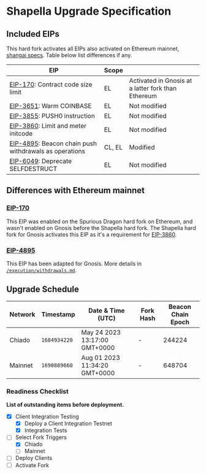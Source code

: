 # Shapella Upgrade Specification

## Included EIPs

This hard fork activates all EIPs also activated on Ethereum mainnet, [shangai specs](https://github.com/ethereum/execution-specs/blob/master/network-upgrades/mainnet-upgrades/shanghai.md). 
Table below list differences if any.

| EIP | Scope |  |
| - | - | - |
| [EIP-170](https://eips.ethereum.org/EIPS/eip-170): Contract code size limit | EL | Activated in Gnosis at a latter fork than Ethereum
| [EIP-3651](https://eips.ethereum.org/EIPS/eip-3651): Warm COINBASE | EL | Not modified
| [EIP-3855](https://eips.ethereum.org/EIPS/eip-3855): PUSH0 instruction | EL | Not modified 
| [EIP-3860](https://eips.ethereum.org/EIPS/eip-3860): Limit and meter initcode | EL | Not modified
| [EIP-4895](https://eips.ethereum.org/EIPS/eip-4895): Beacon chain push withdrawals as operations | CL, EL | Modified
| [EIP-6049](https://eips.ethereum.org/EIPS/eip-6049): Deprecate SELFDESTRUCT | EL | Not modified 

## Differences with Ethereum mainnet

### [EIP-170](https://eips.ethereum.org/EIPS/eip-170)

This EIP was enabled on the Spurious Dragon hard fork on Ethereum, and wasn't enabled on Gnosis before the Shapella hard fork. The Shapella hard fork for Gnosis activates this EIP as it's a requirement for [EIP-3860](https://eips.ethereum.org/EIPS/eip-3860).

### [EIP-4895](https://eips.ethereum.org/EIPS/eip-4895)

This EIP has been adapted for Gnosis. More details in [`/execution/withdrawals.md`](../execution/withdrawals.md).

## Upgrade Schedule

| Network | Timestamp    | Date & Time (UTC)             | Fork Hash | Beacon Chain Epoch |
| ------- | ------------ | ----------------------------- | --------- | ------------------ |
| Chiado  | `1684934220` | May 24 2023 13:17:00 GMT+0000 | -         | 244224             |
| Mainnet | `1690889660` | Aug 01 2023 11:34:20 GMT+0000 | -         | 648704             |

### Readiness Checklist

**List of outstanding items before deployment.**

- [x] Client Integration Testing
  - [x] Deploy a Client Integration Testnet
  - [x] Integration Tests
- [ ] Select Fork Triggers
  - [x] Chiado
  - [ ] Mainnet
- [ ] Deploy Clients
- [ ] Activate Fork

